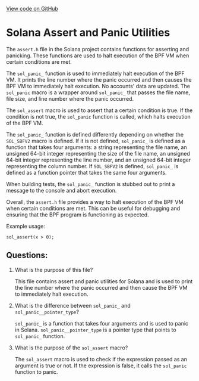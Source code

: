 
[View code on GitHub](https://github.com/solana-labs/solana/blob/master/sdk/bpf/c/inc/sol/assert.h)

# Solana Assert and Panic Utilities

The `assert.h` file in the Solana project contains functions for asserting and panicking. These functions are used to halt execution of the BPF VM when certain conditions are met. 

The `sol_panic_` function is used to immediately halt execution of the BPF VM. It prints the line number where the panic occurred and then causes the BPF VM to immediately halt execution. No accounts' data are updated. The `sol_panic` macro is a wrapper around `sol_panic_` that passes the file name, file size, and line number where the panic occurred. 

The `sol_assert` macro is used to assert that a certain condition is true. If the condition is not true, the `sol_panic` function is called, which halts execution of the BPF VM. 

The `sol_panic_` function is defined differently depending on whether the `SOL_SBFV2` macro is defined. If it is not defined, `sol_panic_` is defined as a function that takes four arguments: a string representing the file name, an unsigned 64-bit integer representing the size of the file name, an unsigned 64-bit integer representing the line number, and an unsigned 64-bit integer representing the column number. If `SOL_SBFV2` is defined, `sol_panic_` is defined as a function pointer that takes the same four arguments. 

When building tests, the `sol_panic_` function is stubbed out to print a message to the console and abort execution. 

Overall, the `assert.h` file provides a way to halt execution of the BPF VM when certain conditions are met. This can be useful for debugging and ensuring that the BPF program is functioning as expected. 

Example usage:

```
sol_assert(x > 0);
```
## Questions: 
 1. What is the purpose of this file?
    
    This file contains assert and panic utilities for Solana and is used to print the line number where the panic occurred and then cause the BPF VM to immediately halt execution.

2. What is the difference between `sol_panic_` and `sol_panic__pointer_type`?
    
    `sol_panic_` is a function that takes four arguments and is used to panic in Solana. `sol_panic__pointer_type` is a pointer type that points to `sol_panic_` function.

3. What is the purpose of the `sol_assert` macro?
    
    The `sol_assert` macro is used to check if the expression passed as an argument is true or not. If the expression is false, it calls the `sol_panic` function to panic.